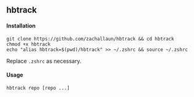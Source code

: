 ## hbtrack

#### Installation
```
git clone https://github.com/zachallaun/hbtrack && cd hbtrack
chmod +x hbtrack
echo "alias hbtrack=$(pwd)/hbtrack" >> ~/.zshrc && source ~/.zshrc
```
Replace `.zshrc` as necessary.

#### Usage
```
hbtrack repo [repo ...]
```
